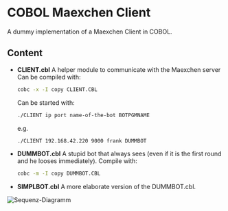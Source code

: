 COBOL Maexchen Client
============

A dummy implementation of a Maexchen Client in COBOL.

Content
----------
- **CLIENT.cbl** A helper module to communicate with the Maexchen server
  Can be compiled with:
  ```bash
  cobc -x -I copy CLIENT.CBL
  ```
  
  Can be started with:
  ```bash
  ./CLIENT ip port name-of-the-bot BOTPGMNAME
  ```
  e.g.
  ```bash
  ./CLIENT 192.168.42.220 9000 frank DUMMBOT
  ```
- **DUMMBOT.cbl** A stupid bot that always sees (even if it is the first round and he looses immediately).
  Compile with:
  ```bash
  cobc -m -I copy DUMMBOT.CBL
  ```
- **SIMPLBOT.cbl** A more elaborate version of the DUMMBOT.cbl.

![Sequenz-Diagramm](http://www.plantuml.com/plantuml/png/lLNTZff05Bu_J_4zG4tQNchIB869iQ7GCDXcBsVnr4wAWu5nRmplNWQmn2AiJJTBp6YOy_sSRtvygAmgxUcG4nsR7phJHsKi99VFN5wzydFDnXAPmZ9AlVzfKVou57PVK1PPMuPdLMhrbFCIKYJVHBBu8gJqre8w6bTPTPYXiYzPfF6Y0n6R7PmUNGGMdteVIoIyrvKjDPSdiqSYrXkPYaG4w2LSROTQ4kL5SSGjadWR1P2fbwIRQBqws-8NcnfppvWUd-DDD629W5ab4QpEPN5olPqEJrpMgtDM70uA5H-vL9Pto7NLnclKWQkQWB4eG83ABJ9bCiuR407JohuN-I9ifLbLXQaxWblC171USJVT9lSUje21rOqR0cxhV0szHv4qSc4eLsVdlCP_FGJSDDY-dxJXHL7Ji2-2tiFglDCPVtZdne_rB2URtS0zaUPZl4sGRfDXmU_hG-MsZOQ02Gljz1zMkaA_JU8ptkwnuto8u3hlYPJkbnuMz3RnbB7xjyGhnzGV7Ya4ZK2JmAPwrD08DRa1ldjHAf76JhHlSLuE_oBY-UdM2n5i_bg2rzJe6mbZcVODNEwfbrG036Ut7yVyqeyJyS8rkpmMsjY9svRGVXp_GpEuFypV)
  
  
